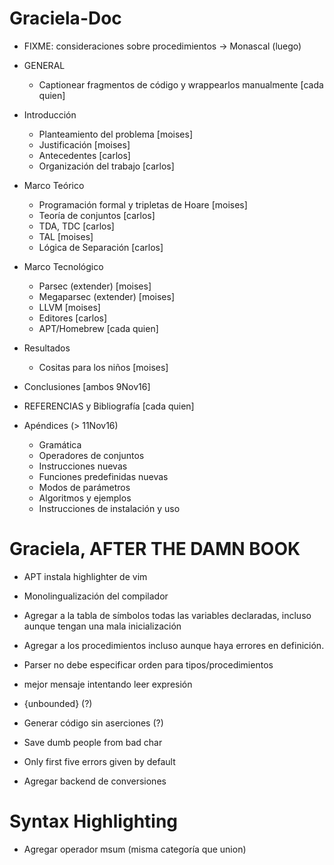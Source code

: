 # Graciela-Doc
- FIXME: consideraciones sobre procedimientos -> Monascal (luego)

- GENERAL
    - Captionear fragmentos de código y wrappearlos manualmente [cada quien]

- Introducción
    - Planteamiento del problema [moises]
    - Justificación [moises]
    - Antecedentes [carlos]
    - Organización del trabajo [carlos]

- Marco Teórico
    - Programación formal y tripletas de Hoare [moises]
    - Teoría de conjuntos [carlos]
    - TDA, TDC [carlos]
    - TAL [moises]
    - Lógica de Separación [carlos]

- Marco Tecnológico
    - Parsec (extender) [moises]
    - Megaparsec (extender) [moises]
    - LLVM [moises]
    - Editores [carlos]
    - APT/Homebrew [cada quien]

- Resultados
    - Cositas para los niños [moises]

- Conclusiones [ambos 9Nov16]

- REFERENCIAS y Bibliografía [cada quien]

- Apéndices (> 11Nov16)
    - Gramática
    - Operadores de conjuntos
    - Instrucciones nuevas
    - Funciones predefinidas nuevas
    - Modos de parámetros
    - Algoritmos y ejemplos
    - Instrucciones de instalación y uso


# Graciela, AFTER THE DAMN BOOK
- APT instala highlighter de vim

- Monolingualización del compilador

- Agregar a la tabla de símbolos todas las variables declaradas, incluso aunque
  tengan una mala inicialización
- Agregar a los procedimientos incluso aunque haya errores en definición.

- Parser no debe especificar orden para tipos/procedimientos

- mejor mensaje intentando leer expresión

- {unbounded} (?)
- Generar código sin aserciones (?)

- Save dumb people from bad char

- Only first five errors given by default

- Agregar backend de conversiones

# Syntax Highlighting
- Agregar operador msum (misma categoría que union)
